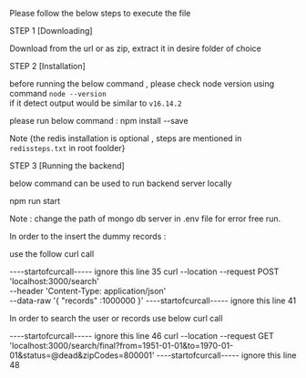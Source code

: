 Please follow the below steps to execute the file

STEP 1 [Downloading]

Download from the url or as zip, extract it in desire folder of choice


STEP 2 [Installation]

before running the below command , please check node version  using command `node --version`  
if it detect output would be similar to `v16.14.2`


please run below command :
npm install --save


Note {the redis installation is optional , steps are mentioned in `redissteps.txt` in root foolder}

STEP 3 [Running the backend]

below command can be used to run backend server locally 

npm run start 


Note : change the path of mongo db server in .env file for error free run.



In order to the insert the dummy records :

use the follow curl call

----startofcurcall-----    ignore this line 35
curl --location --request POST 'localhost:3000/search' \
--header 'Content-Type: application/json' \
--data-raw '{
    "records" :1000000
}'
----startofcurcall-----    ignore this line 41


In order to search the user or records use below curl call

----startofcurcall-----    ignore this line 46
curl --location --request GET 'localhost:3000/search/final?from=1951-01-01&to=1970-01-01&status=@dead&zipCodes=800001'
----startofcurcall-----    ignore this line 48


